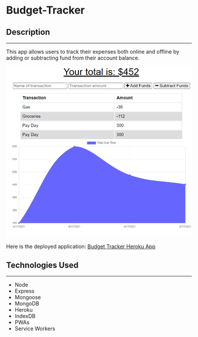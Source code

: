 # Budget-Tracker

## Description
----
This app allows users to track their expenses both online and offline by adding or subtracting fund from their account balance.

![Screenshot](/assets/screenshot.png)

Here is the deployed application:
[Budget Tracker Heroku App](https://budget-tracker-akoster15.herokuapp.com/)

## Technologies Used
----
- Node
- Express
- Mongoose
- MongoDB
- Heroku
- IndexDB
- PWAs
- Service Workers